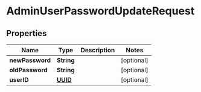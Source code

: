 

# AdminUserPasswordUpdateRequest

## Properties

Name | Type | Description | Notes
------------ | ------------- | ------------- | -------------
**newPassword** | **String** |  |  [optional]
**oldPassword** | **String** |  |  [optional]
**userID** | [**UUID**](UUID.md) |  |  [optional]



